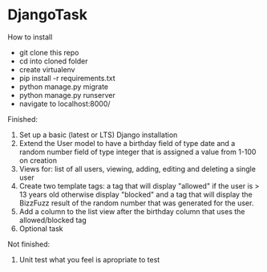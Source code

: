 # DjangoTask
How to install
- git clone this repo
- cd into cloned folder
- create virtualenv 
- pip install -r requirements.txt
- python manage.py migrate
- python manage.py runserver
- navigate to localhost:8000/

Finished:
1. Set up a basic (latest or LTS) Django installation
2. Extend the User model to have a birthday field of type date and a random number field of type integer that is assigned a value from 1-100 on creation
3. Views for: list of all users, viewing, adding, editing and deleting a single user
4. Create two template tags: a tag that will display "allowed" if the user is > 13 years old otherwise display "blocked" and a tag that will display the BizzFuzz result of the random number that was generated
for the user.
5. Add a column to the list view after the birthday column that uses the allowed/blocked tag
6. Optional task

Not finished:
1. Unit test what you feel is apropriate to test
